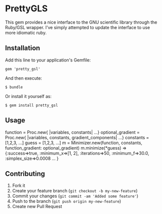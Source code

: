 # PrettyGLS

This gem provides a nice interface to the GNU scientific library through the Ruby/GSL wrapper. I've simply attempted to update the interface to use more idiomatic ruby.

## Installation

Add this line to your application's Gemfile:

    gem 'pretty_gsl'

And then execute:

    $ bundle

Or install it yourself as:

    $ gem install pretty_gsl

## Usage

  function          = Proc.new{ |variables, constants| ...}
  optional_gradient = Proc.new{ |variables, constants, gradient_components| ...}
  constants = [1,2,3, ...]
  guess = [1,2,3, ...]
  m = Minimizer.new(function, constants, function_gradient: optional_gradient)
  m.minimize(*guess)
  => {:success=>true, :minimum_x=>[1, 2], :iterations=>50, :minimum_f=>30.0, :simplex_size=>0.0008 ... }

## Contributing

1. Fork it
2. Create your feature branch (`git checkout -b my-new-feature`)
3. Commit your changes (`git commit -am 'Added some feature'`)
4. Push to the branch (`git push origin my-new-feature`)
5. Create new Pull Request
